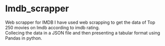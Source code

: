 # Imdb_scrapper
Web scrapper for IMDB
I have used web scrapping to get the data of Top 250 movies on Imdb according to imdb rating.  
Collecing the data in a JSON file and then presenting a tabular format using Pandas in python.
